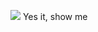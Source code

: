 ![](https://github-readme-stats.vercel.app/api?username=AgrDeza&layout=compact&show_icons=true&count_private=true)
Yes it, show me
